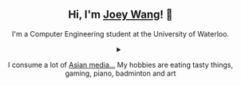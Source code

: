 <h2 align="center">Hi, I'm <a href="https://joeywang.ca/">Joey Wang</a>! 👋</h2>
<p align="center">I'm a Computer Engineering student at the University of Waterloo. </p>

<details align="center">
<summary></summary>
<p align="center"><img align="center" src="https://media.tenor.com/w5a0WVW1GbsAAAAd/nijika-bocchi-the-rock.gif"></p>
</details>
  
<p align="center">I consume a lot of <a href="https://anilist.co/user/Jopee/">Asian media...</a> My hobbies are eating tasty things, gaming, piano, badminton and art</p>
<!--
**joeywangzr/joeywangzr** is a ✨ _special_ ✨ repository because its `README.md` (this file) appears on your GitHub profile.

Here are some ideas to get you started:

- 🔭 I’m currently working on ...
- 🌱 I’m currently learning ...
- 👯 I’m looking to collaborate on ...
- 🤔 I’m looking for help with ...
- 💬 Ask me about ...
- 📫 How to reach me: ...
- 😄 Pronouns: ...
- ⚡ Fun fact: ...
-->
